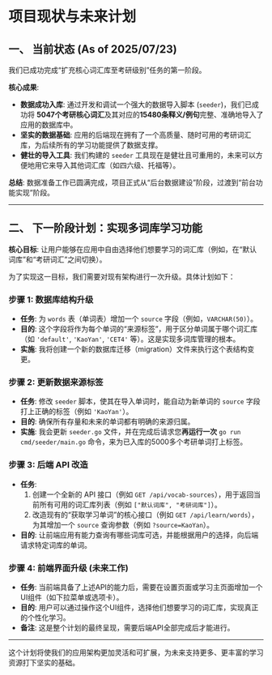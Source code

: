 # 项目现状与未来计划

## 一、 当前状态 (As of 2025/07/23)

我们已成功完成“扩充核心词汇库至考研级别”任务的第一阶段。

**核心成果**:
- **数据成功入库**: 通过开发和调试一个强大的数据导入脚本 (`seeder`)，我们已成功将 **5047个考研核心词汇**及其对应的**15480条释义/例句**完整、准确地导入了应用的数据库中。
- **坚实的数据基础**: 应用的后端现在拥有了一个高质量、随时可用的考研词汇库，为后续所有的学习功能提供了数据支撑。
- **健壮的导入工具**: 我们构建的 `seeder` 工具现在是健壮且可重用的，未来可以方便地用它来导入其他词汇库（如四六级、托福等）。

**总结**: 数据准备工作已圆满完成，项目正式从“后台数据建设”阶段，过渡到“前台功能实现”阶段。

---

## 二、 下一阶段计划：实现多词库学习功能

**核心目标**: 让用户能够在应用中自由选择他们想要学习的词汇库（例如，在“默认词库”和“考研词汇”之间切换）。

为了实现这一目标，我们需要对现有架构进行一次升级。具体计划如下：

### 步骤 1: 数据库结构升级

- **任务**: 为 `words` 表（单词表）增加一个 `source` 字段（例如，`VARCHAR(50)`）。
- **目的**: 这个字段将作为每个单词的“来源标签”，用于区分单词属于哪个词汇库（如 `'default'`, `'KaoYan'`, `'CET4'` 等）。这是实现多词库管理的根本。
- **实施**: 我将创建一个新的数据库迁移（migration）文件来执行这个表结构变更。

### 步骤 2: 更新数据来源标签

- **任务**: 修改 `seeder` 脚本，使其在导入单词时，能自动为新单词的 `source` 字段打上正确的标签（例如 `'KaoYan'`）。
- **目的**: 确保所有存量和未来的单词都有明确的来源归属。
- **实施**: 我会更新 `seeder.go` 文件，并在完成后请求您**再运行一次** `go run cmd/seeder/main.go` 命令，来为已入库的5000多个考研单词打上标签。

### 步骤 3: 后端 API 改造

- **任务**:
    1.  创建一个全新的 API 接口（例如 `GET /api/vocab-sources`），用于返回当前所有可用的词汇库列表（例如 `["默认词库", "考研词库"]`）。
    2.  改造现有的“获取学习单词”的核心接口（例如 `GET /api/learn/words`），为其增加一个 `source` 查询参数（例如 `?source=KaoYan`）。
- **目的**: 让前端应用有能力查询有哪些词库可选，并能根据用户的选择，向后端请求特定词库的单词。

### 步骤 4: 前端界面升级 (未来工作)

- **任务**: 当前端具备了上述API的能力后，需要在设置页面或学习主页面增加一个UI组件（如下拉菜单或选项卡）。
- **目的**: 用户可以通过操作这个UI组件，选择他们想要学习的词汇库，实现真正的个性化学习。
- **备注**: 这是整个计划的最终呈现，需要后端API全部完成后才能进行。

---

这个计划将使我们的应用架构更加灵活和可扩展，为未来支持更多、更丰富的学习资源打下坚实的基础。 